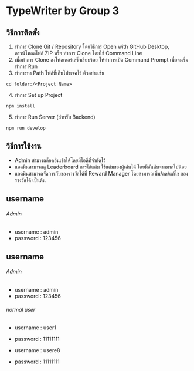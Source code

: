 # TypeWriter by Group 3

## วิธีการติดตั้ง

1. ทำการ Clone Git / Repository โดยวิธีการ Open with GitHub Desktop, ดาวน์โหลดไฟล์ ZIP หรือ ทำการ Clone โดยใช้ Command Line
2. เมื่อทำการ Clone ลงโฟลเดอร์เสร็จเรียบร้อย ให้ทำการเปิด Command Prompt เพื่อจะเริ่มทำการ Run
3. ทำการหา Path ไฟล์ที่เก็บโปรเจคไว้ ตัวอย่างเช่น 
```
cd folder:/<Project Name>
```
4. ทำการ Set up Project
```
npm install
```
5. ทำการ Run Server (สำหรับ Backend)
```
npm run develop
```


## วิธีการใช้งาน
* Admin สามารถล็อคอินเข้าได้โดยมีไอดีที่จำกัดไว้
* แอดมินสามารถดู Leaderboard การได้แต้ม ใช้แต้มของผู้เล่นได้ โดยมีอันดับจากมากไปน้อย
* แอดมินสามารถจัดการกับของรางวัลได้ที่ Reward Manager โดยสามารถเพิ่ม/ลด/แก้ไข ของรางวัลได้ เป็นต้น

## username

###### Admin 
* username : admin
* password : 123456

## username

###### Admin 
* username : admin
* password : 123456

###### normal user
* username : user1
* password : 11111111

* username : usere8
* password : 11111111

